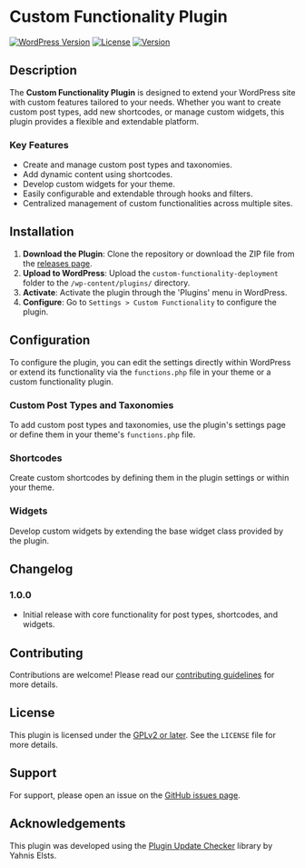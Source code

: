 # Custom Functionality Plugin

[![WordPress Version](https://img.shields.io/badge/WordPress-5.6%2B-blue)](https://wordpress.org)
[![License](https://img.shields.io/badge/license-GPLv2%2B-blue.svg)](https://www.gnu.org/licenses/gpl-2.0.html)
[![Version](https://img.shields.io/github/v/release/locke85/webgefaehrte)](https://github.com/locke85/webgefaehrte/releases)

## Description

The **Custom Functionality Plugin** is designed to extend your WordPress site with custom features tailored to your needs. Whether you want to create custom post types, add new shortcodes, or manage custom widgets, this plugin provides a flexible and extendable platform.

### Key Features

- Create and manage custom post types and taxonomies.
- Add dynamic content using shortcodes.
- Develop custom widgets for your theme.
- Easily configurable and extendable through hooks and filters.
- Centralized management of custom functionalities across multiple sites.

## Installation

1. **Download the Plugin**: Clone the repository or download the ZIP file from the [releases page](https://github.com/locke85/webgefaehrte/releases).
2. **Upload to WordPress**: Upload the `custom-functionality-deployment` folder to the `/wp-content/plugins/` directory.
3. **Activate**: Activate the plugin through the 'Plugins' menu in WordPress.
4. **Configure**: Go to `Settings > Custom Functionality` to configure the plugin.

## Configuration

To configure the plugin, you can edit the settings directly within WordPress or extend its functionality via the `functions.php` file in your theme or a custom functionality plugin.

### Custom Post Types and Taxonomies

To add custom post types and taxonomies, use the plugin's settings page or define them in your theme's `functions.php` file.

### Shortcodes

Create custom shortcodes by defining them in the plugin settings or within your theme.

### Widgets

Develop custom widgets by extending the base widget class provided by the plugin.

## Changelog

### 1.0.0
- Initial release with core functionality for post types, shortcodes, and widgets.

## Contributing

Contributions are welcome! Please read our [contributing guidelines](CONTRIBUTING.md) for more details.

## License

This plugin is licensed under the [GPLv2 or later](https://www.gnu.org/licenses/gpl-2.0.html). See the `LICENSE` file for more details.

## Support

For support, please open an issue on the [GitHub issues page](https://github.com/locke85/webgefaehrte/issues).

## Acknowledgements

This plugin was developed using the [Plugin Update Checker](https://github.com/YahnisElsts/plugin-update-checker) library by Yahnis Elsts.
